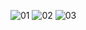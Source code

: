 
![01](https://user-images.githubusercontent.com/94366020/144430252-4600d1ff-96fe-46c5-8316-57a6af2f09c0.png)
![02](https://user-images.githubusercontent.com/94366020/144430276-399b8fca-fd01-4ff2-a3db-2b1c42f6bfde.png)
![03](https://user-images.githubusercontent.com/94366020/144430285-4c05fe30-f27d-4507-a46e-3e63553e2ae0.png)

